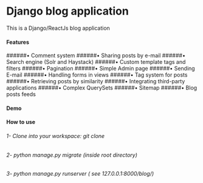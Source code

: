 # Django blog application
This is a Django/ReactJs blog application


#### Features
######• Comment system
######• Sharing posts by e-mail
######• Search engine (Solr and Haystack)
######• Custom template tags and filters
######• Pagination
######• Simple Admin page
######• Sending E-mail
######• Handling forms in views
######• Tag system for posts
######• Retrieving posts by similarity
######• Integrating third-party applications
######• Complex QuerySets
######• Sitemap
######• Blog posts feeds


#### Demo


#### How to use
###### 1- Clone into your workspace: git clone
###### 2- python manage.py migrate (inside root directory)
###### 3- python manage.py runserver ( see 127.0.0.1:8000/blog/)
